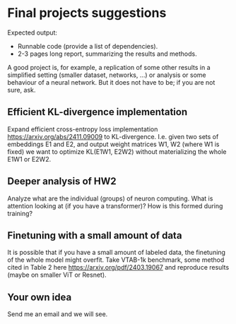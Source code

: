 # Final projects suggestions

Expected output:

* Runnable code (provide a list of dependencies).
* 2-3 pages long report, summarizing the results and methods.

A good project is, for example, a replication of some other results in a simplified setting (smaller dataset, networks, ...) or
analysis or some behaviour of a neural network. But it does not have to be; if you are not sure, ask.

## Efficient KL-divergence implementation

Expand efficient cross-entropy loss implementation <https://arxiv.org/abs/2411.09009> to KL-divergence.
I.e. given two sets of embeddings E1 and E2, and output weight matrices W1, W2 (where W1 is fixed) we want to optimize KL(E1W1, E2W2) without materializing the whole E1W1 or E2W2.

## Deeper analysis of HW2

Analyze what are the individual (groups) of neuron computing. What is attention looking at (if you have a transformer)?
How is this formed during training? 

## Finetuning with a small amount of data

It is possible that if you have a small amount of labeled data, the finetuning of the whole model might overfit.
Take VTAB-1k benchmark, some method cited in Table 2 here https://arxiv.org/pdf/2403.19067 and reproduce results (maybe on smaller ViT or Resnet).

## Your own idea

Send me an email and we will see.
